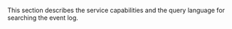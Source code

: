 This section describes the service capabilities and the query language for searching the event log.
